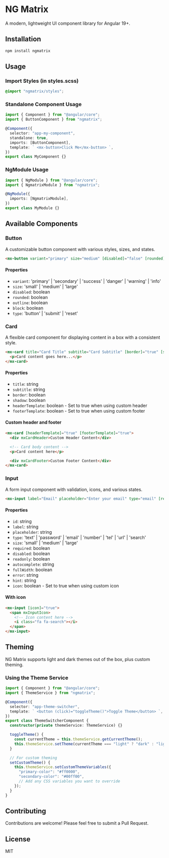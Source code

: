 # NG Matrix

A modern, lightweight UI component library for Angular 19+.

## Installation

```bash
npm install ngmatrix
```

## Usage

### Import Styles (in styles.scss)

```scss
@import "ngmatrix/styles";
```

### Standalone Component Usage

```typescript
import { Component } from "@angular/core";
import { ButtonComponent } from "ngmatrix";

@Component({
  selector: "app-my-component",
  standalone: true,
  imports: [ButtonComponent],
  template: ` <mx-button>Click Me</mx-button> `,
})
export class MyComponent {}
```

### NgModule Usage

```typescript
import { NgModule } from "@angular/core";
import { NgmatrixModule } from "ngmatrix";

@NgModule({
  imports: [NgmatrixModule],
})
export class MyModule {}
```

## Available Components

### Button

A customizable button component with various styles, sizes, and states.

```html
<mx-button variant="primary" size="medium" [disabled]="false" [rounded]="false" [outline]="false" [block]="false"> Button Text </mx-button>
```

#### Properties

- `variant`: 'primary' | 'secondary' | 'success' | 'danger' | 'warning' | 'info'
- `size`: 'small' | 'medium' | 'large'
- `disabled`: boolean
- `rounded`: boolean
- `outline`: boolean
- `block`: boolean
- `type`: 'button' | 'submit' | 'reset'

### Card

A flexible card component for displaying content in a box with a consistent style.

```html
<mx-card title="Card Title" subtitle="Card Subtitle" [border]="true" [shadow]="false">
  <p>Card content goes here...</p>
</mx-card>
```

#### Properties

- `title`: string
- `subtitle`: string
- `border`: boolean
- `shadow`: boolean
- `headerTemplate`: boolean - Set to true when using custom header
- `footerTemplate`: boolean - Set to true when using custom footer

#### Custom header and footer

```html
<mx-card [headerTemplate]="true" [footerTemplate]="true">
  <div mxCardHeader>Custom Header Content</div>

  <!-- Card body content -->
  <p>Card content here</p>

  <div mxCardFooter>Custom Footer Content</div>
</mx-card>
```

### Input

A form input component with validation, icons, and various states.

```html
<mx-input label="Email" placeholder="Enter your email" type="email" [required]="true" [fullWidth]="true" [error]="emailError" hint="We'll never share your email" (valueChange)="onEmailChange($event)"> </mx-input>
```

#### Properties

- `id`: string
- `label`: string
- `placeholder`: string
- `type`: 'text' | 'password' | 'email' | 'number' | 'tel' | 'url' | 'search'
- `size`: 'small' | 'medium' | 'large'
- `required`: boolean
- `disabled`: boolean
- `readonly`: boolean
- `autocomplete`: string
- `fullWidth`: boolean
- `error`: string
- `hint`: string
- `icon`: boolean - Set to true when using custom icon

#### With icon

```html
<mx-input [icon]="true">
  <span mxInputIcon>
    <!-- Icon content here -->
    <i class="fa fa-search"></i>
  </span>
</mx-input>
```

## Theming

NG Matrix supports light and dark themes out of the box, plus custom theming.

### Using the Theme Service

```typescript
import { Component } from "@angular/core";
import { ThemeService } from "ngmatrix";

@Component({
  selector: "app-theme-switcher",
  template: ` <button (click)="toggleTheme()">Toggle Theme</button> `,
})
export class ThemeSwitcherComponent {
  constructor(private themeService: ThemeService) {}

  toggleTheme() {
    const currentTheme = this.themeService.getCurrentTheme();
    this.themeService.setTheme(currentTheme === "light" ? "dark" : "light");
  }

  // For custom theming
  setCustomTheme() {
    this.themeService.setCustomThemeVariables({
      "primary-color": "#ff0000",
      "secondary-color": "#00ff00",
      // Add any CSS variables you want to override
    });
  }
}
```

## Contributing

Contributions are welcome! Please feel free to submit a Pull Request.

## License

MIT
